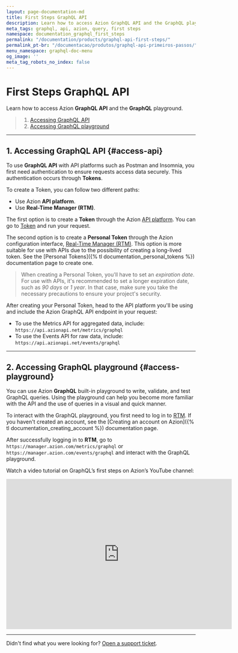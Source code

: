 ```yaml
---
layout: page-documentation-md
title: First Steps GraphQL API
description: Learn how to access Azion GraphQL API and the GraphQL playground.
meta_tags: graphql, api, azion, query, first steps
namespace: documentation_graphql_first_steps
permalink: "/documentation/products/graphql-api-first-steps/"
permalink_pt-br: "/documentacao/produtos/graphql-api-primeiros-passos/"
menu_namespace: graphql-doc-menu
og_image: ''
meta_tag_robots_no_index: false
---
```


# First Steps GraphQL API

Learn how to access Azion **GraphQL API** and the **GraphQL** playground.

> 1. [Accessing GraphQL API](#access-api)
> 2. [Accessing GraphQL playground](#access-playground)

---

## 1. Accessing GraphQL API {#access-api}

To use **GraphQL API** with API platforms such as Postman and Insomnia, you first need authentication to ensure requests access data securely. This authentication occurs through **Tokens**.

To create a Token, you can follow two different paths:

- Use Azion **API platform**.
- Use **Real-Time Manager (RTM)**.

The first option is to create a **Token** through the Azion [API platform](https://api.azion.com/). You can go to [Token](https://api.azion.com/#1b90377d-6f99-4f09-bf4a-9ed630a75afd) and run your request.

The second option is to create a **Personal Token** through the Azion configuration interface, [Real-Time Manager (RTM)](https://manager.azion.com/). This option is more suitable for use with APIs due to the possibility of creating a long-lived token. See the [Personal Tokens]({% tl documentation_personal_tokens %}) documentation page to create one.

> When creating a Personal Token, you'll have to set an *expiration date*. For use with APIs, it's recommended to set a longer expiration date, such as *90 days* or *1 year*. In that case, make sure you take the necessary precautions to ensure your project's security.

After creating your Personal Token, head to the API platform you'll be using and include the Azion GraphQL API endpoint in your request:

- To use the Metrics API for aggregated data, include: `https://api.azionapi.net/metrics/graphql`
- To use the Events API for raw data, include: `https://api.azionapi.net/events/graphql`

---

## 2. Accessing GraphQL playground {#access-playground}

You can use Azion **GraphQL** built-in playground to write, validate, and test GraphQL queries. Using the playground can help you become more familiar with the API and the use of queries in a visual and quick manner.

To interact with the GraphQL playground, you first need to log in to [RTM](https://manager.azion.com/). If you haven't created an account, see the [Creating an account on Azion]({% tl documentation_creating_account %}) documentation page.

After successfully logging in to **RTM**, go to `https://manager.azion.com/metrics/graphql` or `https://manager.azion.com/events/graphql` and interact with the GraphQL playground.

Watch a video tutorial on GraphQL’s first steps on Azion’s YouTube channel:

<iframe
   src="https://www.youtube.com/embed/tVyRGO-n_rI"
   loading="lazy"
   width="600"
   height="400"
   title="First Steps with GraphQL"
   frameborder="0"
   allow="accelerometer; autoplay; clipboard-write; encrypted-media; gyroscope; picture-in-picture; web-share"
   allowfullscreen></iframe>

---

Didn't find what you were looking for? [Open a support ticket](https://tickets.azion.com/).
